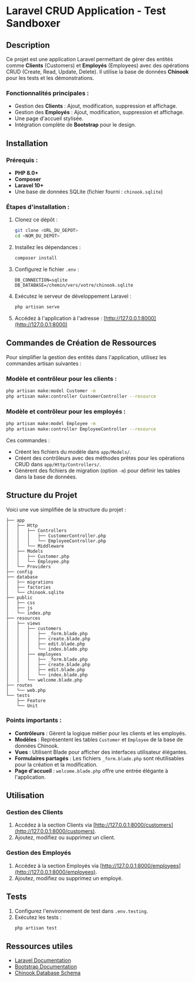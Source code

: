 # Laravel CRUD Application - Test Sandboxer

## Description
Ce projet est une application Laravel permettant de gérer des entités comme **Clients** (Customers) et **Employés** (Employees) avec des opérations CRUD (Create, Read, Update, Delete). Il utilise la base de données **Chinook** pour les tests et les démonstrations.

### Fonctionnalités principales :
- Gestion des **Clients** : Ajout, modification, suppression et affichage.
- Gestion des **Employés** : Ajout, modification, suppression et affichage.
- Une page d'accueil stylisée.
- Intégration complète de **Bootstrap** pour le design.

## Installation
### Prérequis :
- **PHP 8.0+**
- **Composer**
- **Laravel 10+**
- Une base de données SQLite (fichier fourni : `chinook.sqlite`)

### Étapes d'installation :
1. Clonez ce dépôt :
   ```bash
   git clone <URL_DU_DEPOT>
   cd <NOM_DU_DEPOT>
   ```

2. Installez les dépendances :
   ```bash
   composer install
   ```

3. Configurez le fichier `.env` :
   ```env
   DB_CONNECTION=sqlite
   DB_DATABASE=/chemin/vers/votre/chinook.sqlite
   ```

4. Exécutez le serveur de développement Laravel :
   ```bash
   php artisan serve
   ```

5. Accédez à l'application à l'adresse : [http://127.0.0.1:8000](http://127.0.0.1:8000)

## Commandes de Création de Ressources
Pour simplifier la gestion des entités dans l'application, utilisez les commandes artisan suivantes :

### Modèle et contrôleur pour les clients :
```bash
php artisan make:model Customer -m
php artisan make:controller CustomerController --resource
```

### Modèle et contrôleur pour les employés :
```bash
php artisan make:model Employee -m
php artisan make:controller EmployeeController --resource
```

Ces commandes :
- Créent les fichiers du modèle dans `app/Models/`.
- Créent des contrôleurs avec des méthodes prêtes pour les opérations CRUD dans `app/Http/Controllers/`.
- Génèrent des fichiers de migration (option `-m`) pour définir les tables dans la base de données.

## Structure du Projet
Voici une vue simplifiée de la structure du projet :

```
├── app
│   ├── Http
│   │   ├── Controllers
│   │   │   ├── CustomerController.php
│   │   │   └── EmployeeController.php
│   │   └── Middleware
│   ├── Models
│   │   ├── Customer.php
│   │   └── Employee.php
│   └── Providers
├── config
├── database
│   ├── migrations
│   ├── factories
│   └── chinook.sqlite
├── public
│   ├── css
│   ├── js
│   └── index.php
├── resources
│   ├── views
│   │   ├── customers
│   │   │   ├── _form.blade.php
│   │   │   ├── create.blade.php
│   │   │   ├── edit.blade.php
│   │   │   └── index.blade.php
│   │   ├── employees
│   │   │   ├── _form.blade.php
│   │   │   ├── create.blade.php
│   │   │   ├── edit.blade.php
│   │   │   └── index.blade.php
│   │   └── welcome.blade.php
├── routes
│   └── web.php
└── tests
    ├── Feature
    └── Unit
```

### Points importants :
- **Contrôleurs** : Gèrent la logique métier pour les clients et les employés.
- **Modèles** : Représentent les tables `Customer` et `Employee` de la base de données Chinook.
- **Vues** : Utilisent Blade pour afficher des interfaces utilisateur élégantes.
- **Formulaires partagés** : Les fichiers `_form.blade.php` sont réutilisables pour la création et la modification.
- **Page d'accueil** : `welcome.blade.php` offre une entrée élégante à l'application.

## Utilisation
### Gestion des Clients
1. Accédez à la section Clients via [http://127.0.0.1:8000/customers](http://127.0.0.1:8000/customers).
2. Ajoutez, modifiez ou supprimez un client.

### Gestion des Employés
1. Accédez à la section Employés via [http://127.0.0.1:8000/employees](http://127.0.0.1:8000/employees).
2. Ajoutez, modifiez ou supprimez un employé.

## Tests
1. Configurez l'environnement de test dans `.env.testing`.
2. Exécutez les tests :
   ```bash
   php artisan test
   ```

## Ressources utiles
- [Laravel Documentation](https://laravel.com/docs)
- [Bootstrap Documentation](https://getbootstrap.com/docs)
- [Chinook Database Schema](https://www.sqlitetutorial.net/sqlite-sample-database/)

